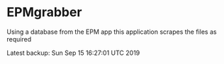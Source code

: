 # EPMgrabber
Using a database from the EPM app this application scrapes the files as required


Latest backup: Sun Sep 15 16:27:01 UTC 2019
